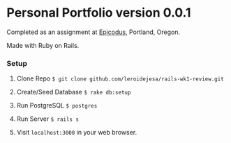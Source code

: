 # Personal Portfolio version 0.0.1

Completed as an assignment at [Epicodus](www.epicodus.com), Portland, Oregon.

Made with Ruby on Rails.

### Setup

1. Clone Repo `$ git clone github.com/leroidejesa/rails-wk1-review.git`

2. Create/Seed Database `$ rake db:setup`

3. Run PostgreSQL `$ postgres`

4. Run Server `$ rails s`

5. Visit `localhost:3000` in your web browser.
